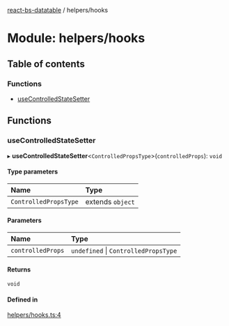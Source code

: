 [react-bs-datatable](../README.md) / helpers/hooks

# Module: helpers/hooks

## Table of contents

### Functions

- [useControlledStateSetter](helpers_hooks.md#usecontrolledstatesetter)

## Functions

### useControlledStateSetter

▸ **useControlledStateSetter**<`ControlledPropsType`\>(`controlledProps`): `void`

#### Type parameters

| Name | Type |
| :------ | :------ |
| `ControlledPropsType` | extends `object` |

#### Parameters

| Name | Type |
| :------ | :------ |
| `controlledProps` | `undefined` \| `ControlledPropsType` |

#### Returns

`void`

#### Defined in

[helpers/hooks.ts:4](https://github.com/imballinst/react-bs-datatable/blob/master/src/helpers/hooks.ts#L4)

